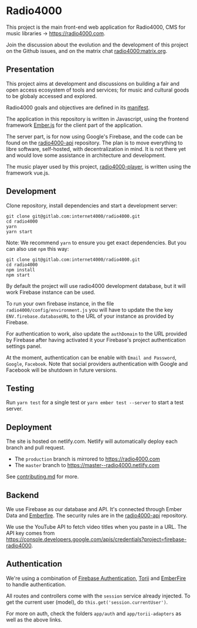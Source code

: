 # Radio4000

This project is the main front-end web application for Radio4000, CMS for music
libraries &rarr; https://radio4000.com.

Join the discussion about the evolution and the development of this
project on the Github issues, and on the matrix chat
[radio4000:matrix.org](https://riot.im/app/#/group/+radio4000:matrix.org).

## Presentation

This project aims at development and discussions on building a fair
and open access ecosystem of tools and services; for music and
cultural goods to be globaly accessed and explored.

Radio4000 goals and objectives are defined in its
[manifest](https://github.com/internet4000/publications/blob/master/radio4000-manifest.md).

The application in this repository is written in Javascript, using the frontend framework
[Ember.js](https://emberjs.com) for the client part of the
application.

The server part, is for now using Google's
Firebase, and the code can
be found on the [radio4000-api](https://github.com/internet4000/radio4000-api)
repository. The plan is to move everything to libre software,
self-hosted, with decentralization in mind. It is not there yet and
would love some assistance in architecture and development.

The music player used by this project,
[radio4000-player](https://github.com/internet4000/radio4000-player),
is written using the framework vue.js.

## Development

Clone repository, install dependencies and start a development server:

```
git clone git@gitlab.com:internet4000/radio4000.git
cd radio4000
yarn
yarn start
```

Note: We recommend `yarn` to ensure you get exact dependencies. But
you can also use `npm` this way:

```
git clone git@gitlab.com:internet4000/radio4000.git
cd radio4000
npm install
npm start
```

By default the project will use radio4000 development database, but it will work
Firebase instance can be used.

To run your own firebase instance, in the file
`radio4000/config/environment.js` you will have to update the the key
`ENV.firebase.databaseURL` to the URL of your instance as provided by
Firebase. 

For authentication to work, also update the `authDomain` to the URL
provided by Firebase after having activated it your Firebase's project
authentication settings panel.

At the moment, authentication can be enable with `Email and Password`,
`Google`, `Facebook`. Note that social providers authentication with
Google and Facebook will be shutdown in future versions.

## Testing

Run `yarn test` for a single test or `yarn ember test --server` to start a test server.

## Deployment

The site is hosted on netlify.com. Netlify will automatically deploy each branch and pull request.

- The `production` branch is mirrored to https://radio4000.com
- The `master` branch to https://master--radio4000.netlify.com

See [contributing.md](https://github.com/internet4000/radio4000/blob/master/CONTRIBUTING.md) for more.

## Backend

We use Firebase as our database and API. It's connected through Ember Data and [Emberfire](https://github.com/firebase/emberfire). The security rules are in the [radio4000-api](https://github.com/internet4000/radio4000-api) repository.

We use the YouTube API to fetch video titles when you paste in a URL. The API key comes from https://console.developers.google.com/apis/credentials?project=firebase-radio4000.

## Authentication

We're using a combination of [Firebase Authentication](https://firebase.google.com/products/auth/), [Torii](https://github.com/vestorly/torii) and [EmberFire](https://github.com/firebase/emberfire/blob/master/docs/guide/authentication.md) to handle authentication.

All routes and controllers come with the `session` service already injected. To get the current user (model), do `this.get('session.currentUser')`. 

For more on auth, check the folders `app/auth` and `app/torii-adapters` as well as the above links.
